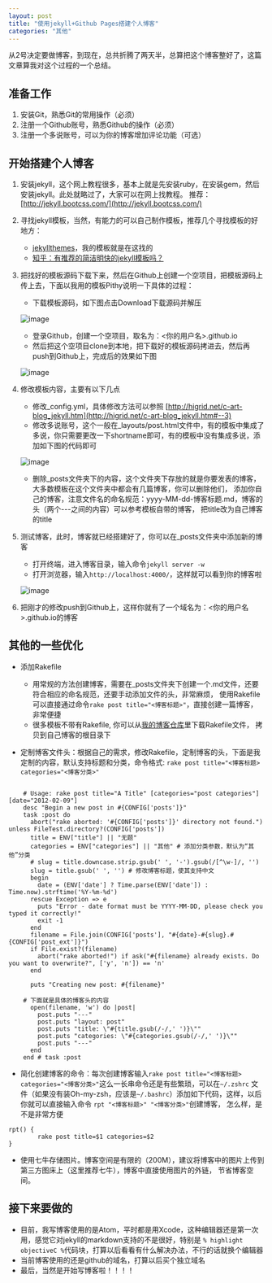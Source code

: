 ```yaml
---
layout: post
title: "使用jekyll+Github Pages搭建个人博客"
categories: "其他"
---
```


从2号决定要做博客，到现在，总共折腾了两天半，总算把这个博客整好了，这篇文章算我对这个过程的一个总结。

## 准备工作

1. 安装Git，熟悉Git的常用操作（必须）
2. 注册一个Github账号，熟悉Github的操作（必须）
3. 注册一个多说账号，可以为你的博客增加评论功能（可选）

## 开始搭建个人博客

1. 安装jekyll，这个网上教程很多，基本上就是先安装ruby，在安装gem，然后安装jekyll。此处就略过了，大家可以在网上找教程。
推荐：[http://jekyll.bootcss.com/](http://jekyll.bootcss.com/)
2. 寻找jekyll模板，当然，有能力的可以自己制作模板，推荐几个寻找模板的好地方：
    * [jekyllthemes](http://jekyllthemes.org/)，我的模板就是在这找的
    * [知乎：有推荐的简洁明快的jekyll模板吗？](http://www.zhihu.com/question/20223939)
3. 把找好的模板源码下载下来，然后在Github上创建一个空项目，把模板源码上传上去，下面以我用的模板Pithy说明一下具体的过程：
    * 下载模板源码，如下图点击Download下载源码并解压

    ![image](http://oldblog.shicishuzhai.com/2015-10-04_16-46-21.jpg)

    * 登录Github，创建一个空项目，取名为：<你的用户名>.github.io
    * 然后把这个空项目clone到本地，把下载好的模板源码拷进去，然后再push到Github上，完成后的效果如下图

    ![image](http://oldblog.shicishuzhai.com/2015-10-04_16-54-30.jpg)

4. 修改模板内容，主要有以下几点
    * 修改_config.yml，具体修改方法可以参照 [http://higrid.net/c-art-blog_jekyll.htm](http://higrid.net/c-art-blog_jekyll.htm#--3)
    * 修改多说账号，这个一般在_layouts/post.html文件中，有的模板中集成了多说，你只需要更改一下shortname即可，有的模板中没有集成多说，添加如下图的代码即可

    ![image](http://oldblog.shicishuzhai.com/2015-10-04_17-10-06.jpg)

    * 删除_posts文件夹下的内容，这个文件夹下存放的就是你要发表的博客，大多数模板在这个文件夹中都会有几篇博客，你可以删除他们，
    添加你自己的博客，注意文件名的命名规范：yyyy-MM-dd-博客标题.md，博客的头（两个---之间的内容）可以参考模板自带的博客，
    把title改为自己博客的title
5. 测试博客，此时，博客就已经搭建好了，你可以在_posts文件夹中添加新的博客
    * 打开终端，进入博客目录，输入命令`jekyll server -w`
    * 打开浏览器，输入`http://localhost:4000/`，这样就可以看到你的博客啦

    ![image](http://oldblog.shicishuzhai.com/2015-10-04_17-25-46.jpg)
6. 把刚才的修改push到Github上，这样你就有了一个域名为：<你的用户名>.github.io的博客

## 其他的一些优化

* 添加Rakefile
    * 用常规的方法创建博客，需要在_posts文件夹下创建一个.md文件，还要符合相应的命名规范，还要手动添加文件的头，非常麻烦，
        使用Rakefile可以直接通过命令`rake post title="<博客标题>"`，直接创建一篇博客，非常便捷
    * 很多模板不带有Rakefile, 你可以从[我的博客仓库](https://github.com/liujinlongxa/liujinlongxa.github.io)里下载Rakefile文件，
    拷贝到自己博客的根目录下

* 定制博客文件头：根据自己的需求，修改Rakefile，定制博客的头，下面是我定制的内容，默认支持标题和分类，命令格式:
    `rake post title="<博客标题> categories="<博客分类>"`

```shell

    # Usage: rake post title="A Title" [categories="post categories"] [date="2012-02-09"]
    desc "Begin a new post in #{CONFIG['posts']}"
    task :post do
      abort("rake aborted: '#{CONFIG['posts']}' directory not found.") unless FileTest.directory?(CONFIG['posts'])
      title = ENV["title"] || "无题"
      categories = ENV["categories"] || "其他" # 添加分类参数，默认为“其他”分类
      # slug = title.downcase.strip.gsub(' ', '-').gsub(/[^\w-]/, '')
      slug = title.gsub(' ', '') # 修改博客标题，使其支持中文
      begin
        date = (ENV['date'] ? Time.parse(ENV['date']) : Time.now).strftime('%Y-%m-%d')
      rescue Exception => e
        puts "Error - date format must be YYYY-MM-DD, please check you typed it correctly!"
        exit -1
      end
      filename = File.join(CONFIG['posts'], "#{date}-#{slug}.#{CONFIG['post_ext']}")
      if File.exist?(filename)
        abort("rake aborted!") if ask("#{filename} already exists. Do you want to overwrite?", ['y', 'n']) == 'n'
      end

      puts "Creating new post: #{filename}"

    # 下面就是具体的博客头的内容
      open(filename, 'w') do |post|
        post.puts "---"
        post.puts "layout: post"
        post.puts "title: \"#{title.gsub(/-/,' ')}\""
        post.puts "categories: \"#{categories.gsub(/-/,' ')}\""
        post.puts "---"
      end
    end # task :post
```

* 简化创建博客的命令：每次创建博客输入`rake post title="<博客标题> categories="<博客分类>"`这么一长串命令还是有些繁琐，可以在`~/.zshrc`
    文件（如果没有装Oh-my-zsh，应该是`~/.bashrc`）添加如下代码，这样，以后你就可以直接输入命令 `rpt "<博客标题>" "<博客分类>"`创建博客，
    怎么样，是不是非常方便

```shell
rpt() {
        rake post title=$1 categories=$2
}
```

* 使用七牛存储图片。博客空间是有限的（200M），建议将博客中的图片上传到第三方图床上（这里推荐七牛），博客中直接使用图片的外链，
节省博客空间。

## 接下来要做的

* 目前，我写博客使用的是Atom，平时都是用Xcode，这种编辑器还是第一次用，感觉它对jekyll的markdown支持的不是很好，特别是
`% highlight objectiveC %`代码块，打算以后看看有什么解决办法，不行的话就换个编辑器
* 当前博客使用的还是github的域名，打算以后买个独立域名
* 最后，当然是开始写博客啦！！！！
